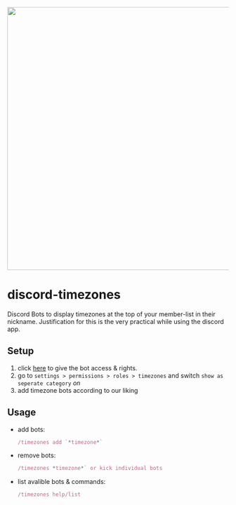 <p align="center">
<img width="600" src="">


# discord-timezones

Discord Bots to display timezones at the top of your member-list in their nickname.
Justification for this is the very practical while using the discord app.

## Setup

1. click [here](https://theuselessweb.com/) to give the bot access & rights.
2. go to `settings > permissions > roles > timezones` and switch `show as seperate category` *on*
3. add timezone bots according to our liking

## Usage

- add bots:
  ```js
  /timezones add `*timezone*`
  ```
- remove bots:
  ```js
  /timezones *timezone*` or kick individual bots
  ```
- list avalible bots & commands:
  ```js
  /timezones help/list
  ```
